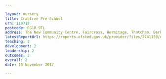 ```yaml
---

layout: nursery
title: Crabtree Pre-School
urn: 110718
postcode: RG18 9TL
address: The New Community Centre, Faircross, Hermitage, Thatcham, Berkshire, RG18 9TL
latestReportUrl: https://reports.ofsted.gov.uk/provider/files/2741159/urn/110718.pdf
teaching: 2
development: 2
leadership: 2
outcomes: 2
overall: 2
date: 15 November 2017

---
```

